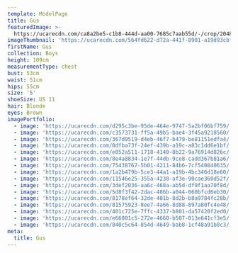 ```yaml
---
template: ModelPage
title: Gus
featuredImage: >-
  https://ucarecdn.com/ca8a2be5-c1b8-444d-aa00-7685c7aab55d/-/crop/2048x1030/0,0/-/preview/
imageThumbnail: 'https://ucarecdn.com/564fd622-d72a-441f-8901-a19d93cbfaf2/'
firstName: Gus
collection: Boys
height: 109cm
measurementType: chest
bust: 53cm
waist: 51cm
hips: 55cm
size: '5'
shoeSize: US 11
hair: Blonde
eyes: Brown
imagePortfolio:
  - image: 'https://ucarecdn.com/d295c3be-95de-464e-9747-5a2bf06bf759/'
  - image: 'https://ucarecdn.com/c3573731-ff5a-49b5-bae4-3f45a9218560/'
  - image: 'https://ucarecdn.com/367d9519-d4eb-46f7-b479-be81151edfa4/'
  - image: 'https://ucarecdn.com/0dfba73f-24ef-439b-a19c-a83c1dd6e1bf/'
  - image: 'https://ucarecdn.com/e052a511-1718-4140-8b22-9a76914d826c/'
  - image: 'https://ucarecdn.com/8e4a8834-1e7f-44db-9ce8-cadd367b81a6/'
  - image: 'https://ucarecdn.com/75438767-5b01-4211-84b6-7cf540840635/'
  - image: 'https://ucarecdn.com/1a2b479b-5ce3-44a1-a19b-4bc346d18e60/'
  - image: 'https://ucarecdn.com/11546e25-355a-4238-af3e-90cae360d52f/'
  - image: 'https://ucarecdn.com/3def2036-aa6c-468a-ab5d-df9f1aa70f8d/'
  - image: 'https://ucarecdn.com/5d8f3f42-2dac-486b-a044-060bfcd6eb30/'
  - image: 'https://ucarecdn.com/8178ef64-32de-401b-8d2b-b8a9784fc28b/'
  - image: 'https://ucarecdn.com/81575923-8ee7-4a66-8d88-897a80fc4e48/'
  - image: 'https://ucarecdn.com/401c725e-7ffc-4337-b801-da57420f2ed0/'
  - image: 'https://ucarecdn.com/e66001c5-272e-4660-b507-013e641cf3e5/'
  - image: 'https://ucarecdn.com/840c5c64-854d-4649-bab8-1cf48a91b8c3/'
meta:
  title: Gus
---
```


